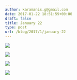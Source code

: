 ```yaml
---
author: karamanis.g@gmail.com
date: 2017-01-22 18:51:59+00:00
draft: false
title: January 22
type: post
url: /blog/2017/1/january-22
---
```




  
   ![](/images/2017-01-22-20171january-22/20170122-DSCF4633.jpg)

  

  
   ![](/images/2017-01-22-20171january-22/20170122-DSCF4640.jpg)

  

  
   ![](/images/2017-01-22-20171january-22/20170122-IMG_0520.jpg)

  

  
   ![](output.GIF)

  


